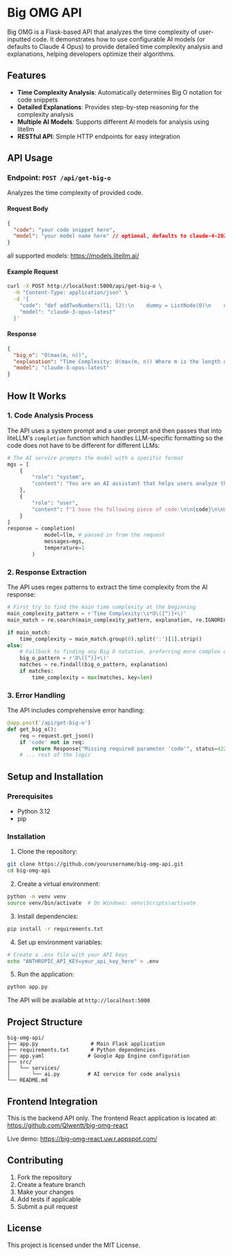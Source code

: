# Big OMG API

Big OMG is a Flask-based API that analyzes the time complexity of user-inputted code. It demonstrates how to use configurable AI models (or defaults to Claude 4 Opus) to provide detailed time complexity analysis and explanations, helping developers optimize their algorithms.

## Features

- **Time Complexity Analysis**: Automatically determines Big O notation for code snippets
- **Detailed Explanations**: Provides step-by-step reasoning for the complexity analysis
- **Multiple AI Models**: Supports different AI models for analysis using litellm
- **RESTful API**: Simple HTTP endpoints for easy integration

## API Usage

### Endpoint: `POST /api/get-big-o`

Analyzes the time complexity of provided code.

#### Request Body

```json
{
  "code": "your code snippet here",
  "model": "your model name here" // optional, defaults to claude-4-20250514
}
```
all supported models: https://models.litellm.ai/

#### Example Request

```bash
curl -X POST http://localhost:5000/api/get-big-o \
  -H "Content-Type: application/json" \
  -d '{
    "code": "def addTwoNumbers(l1, l2):\n    dummy = ListNode(0)\n    current = dummy\n    carry = 0\n    \n    while l1 or l2 or carry:\n        x = l1.val if l1 else 0\n        y = l2.val if l2 else 0\n        \n        total = x + y + carry\n        carry = total // 10\n        \n        current.next = ListNode(total % 10)\n        current = current.next\n        \n        if l1: l1 = l1.next\n        if l2: l2 = l2.next\n    \n    return dummy.next",
    "model": "claude-3-opus-latest"
  }'
```

#### Response

```json
{
  "big_o": "O(max(m, n))",
  "explanation": "Time Complexity: O(max(m, n)) Where m is the length of linked list l1 and n is the length of linked list l2...",
  "model": "claude-3-opus-latest"
}
```

## How It Works

### 1. Code Analysis Process

The API uses a system prompt and a user prompt and then passes that into liteLLM's `completion` function which handles LLM-specific formatting so the code does not have to be different for different LLMs:

```python
# The AI service prompts the model with a specific format
mgs = [
    {
        "role": "system",
        "content": "You are an AI assistant that helps users analyze the time complexity of code snippets. Always start your response with the main time complexity in the format 'Time Complexity: O(...)' followed by your detailed explanation."
    },
    {
        "role": "user",
        "content": f"I have the following piece of code:\n\n{code}\n\nWhat is the time complexity of this code and explain your reasoning?"
    }
]
response = completion(
            model=llm, # passed in from the request
            messages=mgs,
            temperature=1
        )
```

### 2. Response Extraction

The API uses regex patterns to extract the time complexity from the AI response:

```python
# First try to find the main time complexity at the beginning
main_complexity_pattern = r'Time Complexity:\s*O\([^)]+\)'
main_match = re.search(main_complexity_pattern, explanation, re.IGNORECASE)

if main_match:
    time_complexity = main_match.group(0).split(':')[1].strip()
else:
    # Fallback to finding any Big O notation, preferring more complex ones
    big_o_pattern = r'O\([^)]+\)'
    matches = re.findall(big_o_pattern, explanation)
    if matches:
        time_complexity = max(matches, key=len)
```

### 3. Error Handling

The API includes comprehensive error handling:

```python
@app.post('/api/get-big-o')
def get_big_o():
    req = request.get_json()
    if 'code' not in req:
        return Response("Missing required parameter 'code'", status=422)
    # ... rest of the logic
```

## Setup and Installation

### Prerequisites

- Python 3.12
- pip

### Installation

1. Clone the repository:

```bash
git clone https://github.com/yourusername/big-omg-api.git
cd big-omg-api
```

2. Create a virtual environment:

```bash
python -m venv venv
source venv/bin/activate  # On Windows: venv\Scripts\activate
```

3. Install dependencies:

```bash
pip install -r requirements.txt
```

4. Set up environment variables:

```bash
# Create a .env file with your API keys
echo "ANTHROPIC_API_KEY=your_api_key_here" > .env
```

5. Run the application:

```bash
python app.py
```

The API will be available at `http://localhost:5000`

## Project Structure

```
big-omg-api/
├── app.py                 # Main Flask application
├── requirements.txt       # Python dependencies
├── app.yaml              # Google App Engine configuration
├── src/
│   └── services/
│       └── ai.py         # AI service for code analysis
└── README.md
```

## Frontend Integration

This is the backend API only. The frontend React application is located at: https://github.com/Qlwentt/big-omg-react

Live demo: https://big-omg-react.uw.r.appspot.com/

## Contributing

1. Fork the repository
2. Create a feature branch
3. Make your changes
4. Add tests if applicable
5. Submit a pull request

## License

This project is licensed under the MIT License.
